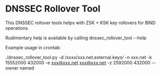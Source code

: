 DNSSEC Rollover Tool
====================

This DNSSEC rollover tools helps with ZSK + KSK key rollovers for BIND
operations.

Rudimentary help is available by calling dnssec_rollover_tool --help

Example usage in crontab:

./dnssec_rollover_tool.py -d /xxxx/xxx.net.external.keys/ -n xxx.net -k 15552000 432000 -e xxx@xxx.net xxx@xxx.net -z 2592000 432000 --owner named

